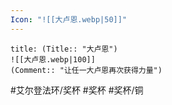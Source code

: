 ```yaml
---
Icon: "![[大卢恩.webp|50]]"
---
```

```ad-common-bronze-trophy
title: (Title:: "大卢恩")
![[大卢恩.webp|100]]
(Comment:: "让任一大卢恩再次获得力量")
```

#艾尔登法环/奖杯 #奖杯 #奖杯/铜